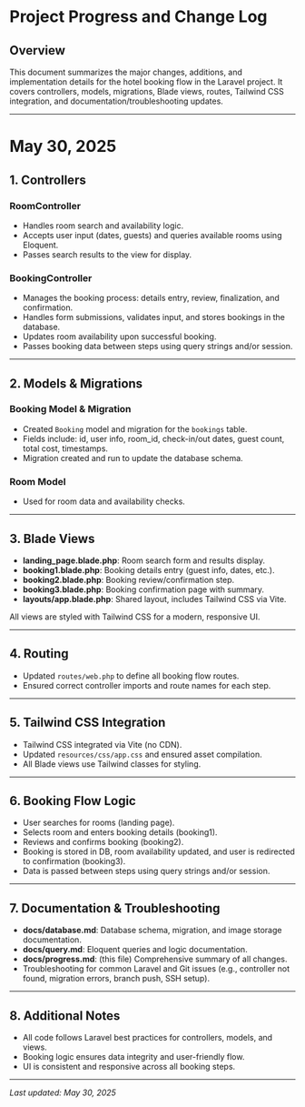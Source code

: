 # Project Progress and Change Log

## Overview
This document summarizes the major changes, additions, and implementation details for the hotel booking flow in the Laravel project. It covers controllers, models, migrations, Blade views, routes, Tailwind CSS integration, and documentation/troubleshooting updates.

---

# May 30, 2025

## 1. Controllers

### RoomController
- Handles room search and availability logic.
- Accepts user input (dates, guests) and queries available rooms using Eloquent.
- Passes search results to the view for display.

### BookingController
- Manages the booking process: details entry, review, finalization, and confirmation.
- Handles form submissions, validates input, and stores bookings in the database.
- Updates room availability upon successful booking.
- Passes booking data between steps using query strings and/or session.

---

## 2. Models & Migrations

### Booking Model & Migration
- Created `Booking` model and migration for the `bookings` table.
- Fields include: id, user info, room_id, check-in/out dates, guest count, total cost, timestamps.
- Migration created and run to update the database schema.

### Room Model
- Used for room data and availability checks.

---

## 3. Blade Views

- **landing_page.blade.php**: Room search form and results display.
- **booking1.blade.php**: Booking details entry (guest info, dates, etc.).
- **booking2.blade.php**: Booking review/confirmation step.
- **booking3.blade.php**: Booking confirmation page with summary.
- **layouts/app.blade.php**: Shared layout, includes Tailwind CSS via Vite.

All views are styled with Tailwind CSS for a modern, responsive UI.

---

## 4. Routing

- Updated `routes/web.php` to define all booking flow routes.
- Ensured correct controller imports and route names for each step.

---

## 5. Tailwind CSS Integration

- Tailwind CSS integrated via Vite (no CDN).
- Updated `resources/css/app.css` and ensured asset compilation.
- All Blade views use Tailwind classes for styling.

---

## 6. Booking Flow Logic

- User searches for rooms (landing page).
- Selects room and enters booking details (booking1).
- Reviews and confirms booking (booking2).
- Booking is stored in DB, room availability updated, and user is redirected to confirmation (booking3).
- Data is passed between steps using query strings and/or session.

---

## 7. Documentation & Troubleshooting

- **docs/database.md**: Database schema, migration, and image storage documentation.
- **docs/query.md**: Eloquent queries and logic documentation.
- **docs/progress.md**: (this file) Comprehensive summary of all changes.
- Troubleshooting for common Laravel and Git issues (e.g., controller not found, migration errors, branch push, SSH setup).

---

## 8. Additional Notes

- All code follows Laravel best practices for controllers, models, and views.
- Booking logic ensures data integrity and user-friendly flow.
- UI is consistent and responsive across all booking steps.

---

_Last updated: May 30, 2025_
